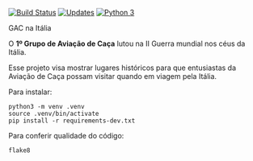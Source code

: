 [![Build Status](https://travis-ci.org/BrunoLSA/GACnaItalia.svg?branch=master)](https://travis-ci.org/BrunoLSA/GACnaItalia)
[![Updates](https://pyup.io/repos/github/BrunoLSA/GACnaItalia/shield.svg)](https://pyup.io/repos/github/BrunoLSA/GACnaItalia/)
[![Python 3](https://pyup.io/repos/github/BrunoLSA/GACnaItalia/python-3-shield.svg)](https://pyup.io/repos/github/BrunoLSA/GACnaItalia/)


GAC na Itália 

O **1º Grupo de Aviação de Caça** lutou na II Guerra mundial nos céus da Itália.

Esse projeto visa mostrar lugares históricos para que entusiastas da Aviação de Caça possam visitar
quando em viagem pela Itália.

Para instalar:

```console
python3 -m venv .venv
source .venv/bin/activate
pip install -r requirements-dev.txt
```

Para conferir qualidade do código:

```console
flake8
```